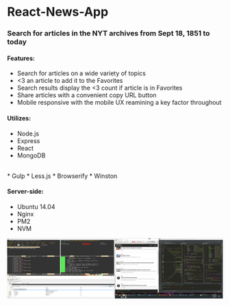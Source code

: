 # React-News-App

### Search for articles in the NYT archives from Sept 18, 1851 to today

#### Features:
* Search for articles on a wide variety of topics
* <3 an article to add it to the Favorites
* Search results display the <3 count if article is in Favorites
* Share articles with a convenient copy URL button
* Mobile responsive with the mobile UX reamining a key factor throughout

#### Utilizes:
* Node.js
* Express
* React
* MongoDB<br />
<br />
* Gulp
* Less.js
* Browserify
* Winston

#### Server-side:
* Ubuntu 14.04
* Nginx
* PM2
* NVM

![](https://raw.githubusercontent.com/kevinhaas/React-News-App/master/doc/nyt-react-mongo-pm2-linux.png)

